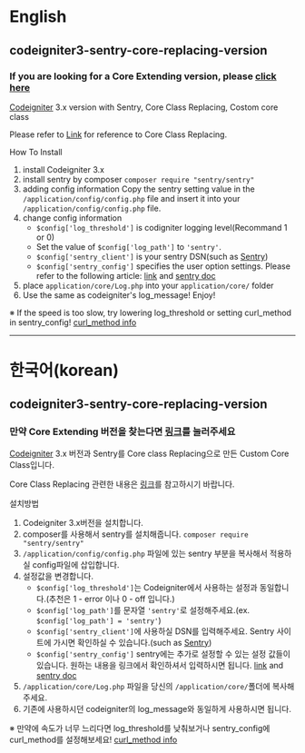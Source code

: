 # English
## codeigniter3-sentry-core-replacing-version
### If you are looking for a Core Extending version, please [click here](https://github.com/UnRyongPark/codeigniter3-sentry-core-extending-version)
[Codeigniter](https://codeigniter.com/) 3.x version with Sentry, Core Class Replacing, Costom core class

Please refer to [Link](https://codeigniter.com/user_guide/general/core_classes.html) for reference to Core Class Replacing.

How To Install

1. install Codeigniter 3.x
2. install sentry by composer
    `composer require "sentry/sentry"`
3. adding config information
    Copy the sentry setting value in the `/application/config/config.php` file and insert it into your `/application/config/config.php` file.
4. change config information
    * `$config['log_threshold']` is codigniter logging level(Recommand 1 or 0)
    * Set the value of `$config['log_path']` to `'sentry'`.
    * `$config['sentry_client']` is your sentry DSN(such as [Sentry](https://sentry.io))
    * `$config['sentry_config']` specifies the user option settings. Please refer to the following article: [link](https://github.com/getsentry/raven-php#configuration) and [sentry doc](https://docs.sentry.io/clients/php/config/)
5. place `application/core/Log.php` into your `application/core/` folder 
6. Use the same as codeigniter's log_message! Enjoy!

※ If the speed is too slow, try lowering log_threshold or setting curl_method in sentry_config! [curl_method info](https://github.com/getsentry/raven-php#curl_method)

* * *

# 한국어(korean)
## codeigniter3-sentry-core-replacing-version
### 만약 Core Extending 버전을 찾는다면 [링크](https://github.com/UnRyongPark/codeigniter3-sentry-core-extending-version)를 눌러주세요
[Codeigniter](https://codeigniter.com/) 3.x 버전과 Sentry를 Core class Replacing으로 만든 Custom Core Class입니다.

Core Class Replacing 관련한 내용은 [링크](http://www.ciboard.co.kr/user_guide/kr/general/core_classes.html)를 참고하시기 바랍니다.

설치방법

1. Codeigniter 3.x버전을 설치합니다.
2. composer를 사용해서 sentry를 설치해줍니다.
    `composer require "sentry/sentry"`
3. `/application/config/config.php` 파일에 있는 sentry 부분을 복사해서 적용하실 config파일에 삽입합니다.
4. 설정값을 변경합니다.
    * `$config['log_threshold']`는 Codeigniter에서 사용하는 설정과 동일합니다.(추천은 1 - error 이나 0 - off 입니다.)
    * `$config['log_path']`를 문자열 `'sentry'`로 설정해주세요.(ex. `$config['log_path'] = 'sentry'`)
    * `$config['sentry_client']`에 사용하실 DSN를 입력해주세요. Sentry 사이트에 가시면 확인하실 수 있습니다.(such as [Sentry](https://sentry.io))
    * `$config['sentry_config']` sentry에는 추가로 설정할 수 있는 설정 값들이 있습니다. 원하는 내용을 링크에서 확인하셔서 입력하시면 됩니다. [link](https://github.com/getsentry/raven-php#configuration) and [sentry doc](https://docs.sentry.io/clients/php/config/)
5. `/application/core/Log.php` 파일을 당신의 `/application/core/`폴더에 복사해주세요.
6. 기존에 사용하시던 codeigniter의 log_message와 동일하게 사용하시면 됩니다.

※ 만약에 속도가 너무 느리다면 log_threshold를 낮춰보거나 sentry_config에 curl_method를 설정해보세요! [curl_method info](https://github.com/getsentry/raven-php#curl_method)
